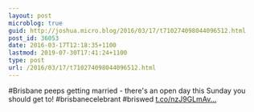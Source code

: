 ```yaml
---
layout: post
microblog: true
guid: http://joshua.micro.blog/2016/03/17/t710274098044096512.html
post_id: 36053
date: 2016-03-17T12:18:35+1100
lastmod: 2019-07-30T17:41:24+1100
type: post
url: /2016/03/17/t710274098044096512.html
---
```

#Brisbane peeps getting married - there's an open day this Sunday you should get to! #brisbanecelebrant #briswed [t.co/nzJ9GLmAv...](https://t.co/nzJ9GLmAvH)
